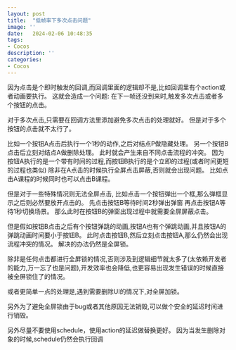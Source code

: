 ```yaml
---
layout: post
title:  "低帧率下多次点击问题"
image: ''
date:   2024-02-06 10:48:35
tags:
- Cocos
description: ''
categories: 
- Cocos
---
```


因为点击是个即时触发的回调,而回调里面的逻辑却不是,比如回调里有个action或者动画要执行。
这就会造成一个问题:
在下一帧还没到来时,触发多次点击或者多个按钮的点击。

对于多次点击,只需要在回调方法里添加避免多次点击的处理就好。
但是对于多个按钮的点击就不太行了。

比如一个按钮A点击后执行一个1秒的动作,之后对结点P做隐藏处理。
另一个按钮B点击后立刻对结点A做删除处理。
此时就会产生来自不同点击流程的冲突。
因为按钮A执行的是一个带有时间的过程,而按钮B执行的是个立即的过程(或者时间更短的过程也类似)
除非在A点击的时候执行全屏点击屏蔽,否则就会出现问题。
比如点击A课程的时候同时也可以点击B课程。

但是对于一些特殊情况则无法全屏点击,
比如点击一个按钮弹出一个框,那么弹框显示之后则必然要放开点击的。
先点击按钮B等待时间2秒弹出弹窗  再点击按钮A等待1秒切换场景。
那么此时在按钮B的弹窗出现过程中就需要全屏屏蔽点击。

但是假如按钮B点击之后有个按钮弹跳的动画,按钮A也有个弹跳动画,并且按钮A的弹跳动画时间要小于按钮B。
此时点击按钮B,然后立刻点击按钮A,那么仍然会出现流程冲突的情况。
解决的办法仍然是全屏锁。

除非是任何点击都进行全屏锁的情况,否则涉及到逻辑细节就太多了(太依赖开发者的能力,万一忘了也是问题),开发效率也会降低,也更容易出现发生错误的时候直接被全屏锁住了的情况。

或者更简单一点的处理是,遇到需要删除UI的情况下,对全屏加锁。

另外为了避免全屏锁由于bug或者其他原因无法销毁,可以做个安全的延迟时间进行销毁。

另外尽量不要使用schedule，使用action的延迟做替换更好。
因为当发生删除对象的时候,schedule仍然会执行回调